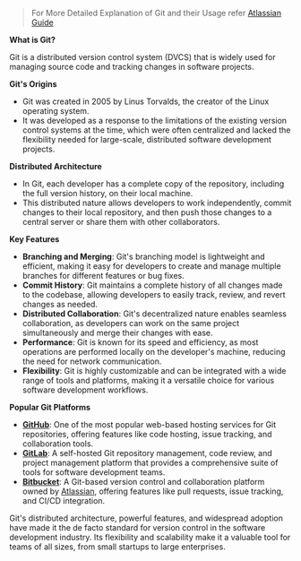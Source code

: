 > For More Detailed Explanation of Git and their Usage refer [Atlassian Guide](https://www.atlassian.com/git)

**What is Git?**

Git is a distributed version control system (DVCS) that is widely used for managing source code and tracking changes in software projects. 

**Git's Origins**

- Git was created in 2005 by Linus Torvalds, the creator of the Linux operating system.
- It was developed as a response to the limitations of the existing version control systems at the time, which were often centralized and lacked the flexibility needed for large-scale, distributed software development projects.

**Distributed Architecture**

- In Git, each developer has a complete copy of the repository, including the full version history, on their local machine.
- This distributed nature allows developers to work independently, commit changes to their local repository, and then push those changes to a central server or share them with other collaborators.

**Key Features**

- **Branching and Merging**: Git's branching model is lightweight and efficient, making it easy for developers to create and manage multiple branches for different features or bug fixes.
- **Commit History**: Git maintains a complete history of all changes made to the codebase, allowing developers to easily track, review, and revert changes as needed.
- **Distributed Collaboration**: Git's decentralized nature enables seamless collaboration, as developers can work on the same project simultaneously and merge their changes with ease.
- **Performance**: Git is known for its speed and efficiency, as most operations are performed locally on the developer's machine, reducing the need for network communication.
- **Flexibility**: Git is highly customizable and can be integrated with a wide range of tools and platforms, making it a versatile choice for various software development workflows.

**Popular Git Platforms**

- [**GitHub**](https://github.com/): One of the most popular web-based hosting services for Git repositories, offering features like code hosting, issue tracking, and collaboration tools.
- [**GitLab**](https://about.gitlab.com/): A self-hosted Git repository management, code review, and project management platform that provides a comprehensive suite of tools for software development teams.
- [**Bitbucket**](https://bitbucket.org/): A Git-based version control and collaboration platform owned by [Atlassian](https://www.atlassian.com/git), offering features like pull requests, issue tracking, and CI/CD integration.

Git's distributed architecture, powerful features, and widespread adoption have made it the de facto standard for version control in the software development industry. Its flexibility and scalability make it a valuable tool for teams of all sizes, from small startups to large enterprises.


